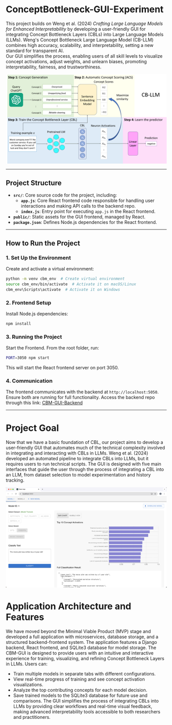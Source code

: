 # ConceptBottleneck-GUI-Experiment

This project builds on Weng et al. (2024) *Crafting Large Language Models for Enhanced Interpretability* by developing a user-friendly GUI for integrating Concept Bottleneck Layers (CBLs) into Large Language Models (LLMs). Weng's Concept Bottleneck Large Language Model (CB-LLM) combines high accuracy, scalability, and interpretability, setting a new standard for transparent AI.  
Our GUI simplifies the process, enabling users of all skill levels to visualize concept activations, adjust weights, and unlearn biases, promoting interpretability, fairness, and trustworthiness.

![Example Image](fig/cbllm.png)

---

## Project Structure

- **`src/`**: Core source code for the project, including:
  - **`app.js`**: Core React frontend code responsible for handling user interactions and making API calls to the backend repo.
  - **`index.js`**: Entry point for executing `app.js` in the React frontend.
- **`public/`**: Static assets for the GUI frontend, managed by React.
- **`package.json`**: Defines Node.js dependencies for the React frontend.

---

## How to Run the Project

### 1. Set Up the Environment
Create and activate a virtual environment:
```bash
python -m venv cbm_env  # Create virtual environment
source cbm_env/bin/activate  # Activate it on macOS/Linux
cbm_env\Scripts\activate  # Activate it on Windows
```

### 2. Frontend Setup
Install Node.js dependencies:
```bash
npm install
```

### 3. Running the Project
Start the Frontend. From the root folder, run:
```bash
PORT=3050 npm start
```
This will start the React frontend server on port 3050.

### 4. Communication
The frontend communicates with the backend at `http://localhost:5050`. Ensure both are running for full functionality.
Access the backend repo through this link: [CBM-GUI-Backend](https://github.com/sxluong/CBM-GUI-Backend)

---

# Project Goal
Now that we have a basic foundation of CBL, our project aims to develop a user-friendly GUI that automates much of the technical complexity involved in integrating and interacting with CBLs in LLMs. Weng et al. (2024) developed an automated pipeline to integrate CBLs into LLMs, but it requires users to run technical scripts.
The GUI is designed with five main interfaces that guide the user through the process of integrating a CBL into an LLM, from dataset selection to model experimentation and history tracking.

![Example Image](fig/new.png)

# Application Architecture and Features
We have moved beyond the Minimal Viable Product (MVP) stage and developed a full application with microservices, database storage, and a structured backend-frontend system. The application features a Django backend, React frontend, and SQLite3 database for model storage.
The CBM-GUI is designed to provide users with an intuitive and interactive experience for training, visualizing, and refining Concept Bottleneck Layers in LLMs. Users can:
- Train multiple models in separate tabs with different configurations.
- View real-time progress of training and see concept activation visualizations.
- Analyze the top contributing concepts for each model decision.
- Save trained models to the SQLite3 database for future use and comparisons.
The GUI simplifies the process of integrating CBLs into LLMs by providing clear workflows and real-time visual feedback, making advanced interpretability tools accessible to both researchers and practitioners.
